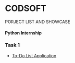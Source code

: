 # CODSOFT 
PORJECT LIST AND SHOWCASE
#### Python Internship ####
###  Task 1 ###
- [To-Do List Application](https://github.com/NtokozoMothwa/CODSOFT/blob/main/task%201)
